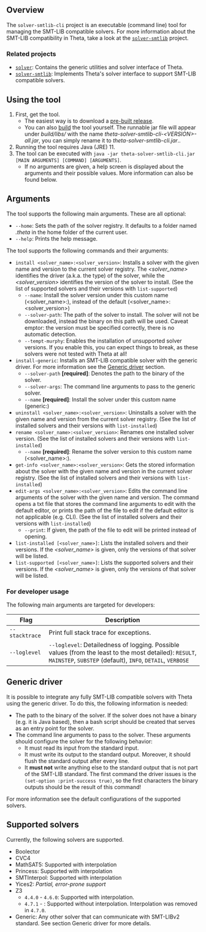 ## Overview

The `solver-smtlib-cli` project is an executable (command line) tool for managing the SMT-LIB compatible solvers.
For more information about the SMT-LIB compatibility in Theta, take a look at the [`solver-smtlib`](../solver-smtlib/README.md) project.

### Related projects

* [`solver`](../solver/README.md): Contains the generic utilities and solver interface of Theta.
* [`solver-smtlib`](../solver-smtlib/README.md): Implements Theta's solver interface to support SMT-LIB compatible solvers.

## Using the tool

1. First, get the tool.
    * The easiest way is to download a [pre-built release](https://github.com/ftsrg/theta/releases).
    * You can also [build](../../../doc/Build.md) the tool yourself. The runnable jar file will appear under _build/libs/_ with the name _theta-solver-smtlib-cli-\<VERSION\>-all.jar_, you can simply rename it to _theta-solver-smtlib-cli.jar_..
2. Running the tool requires Java (JRE) 11.
3. The tool can be executed with `java -jar theta-solver-smtlib-cli.jar [MAIN ARGUMENTS] [COMMAND] [ARGUMENTS]`.
    * If no arguments are given, a help screen is displayed about the arguments and their possible values.
    More information can also be found below.

## Arguments

The tool supports the following main arguments. These are all optional:
* `--home`: Sets the path of the solver registry. It defaults to a folder named _.theta_ in the home folder of the current user.
* `--help`: Prints the help message.

The tool supports the following commands and their arguments:

* `install <solver_name>:<solver_version>`: Installs a solver with the given name and version to the current solver registry. The _<solver_name>_ identifies the driver (a.k.a. the type) of the solver, while the _<solver_version>_ identifies the version of the solver to install. (See the list of supported solvers and their versions with `list-supported`)
    * `--name`: Install the solver version under this custom name (<solver_name>:<name>), instead of the default (<solver_name>:<solver_version>)
    * `--solver-path`: The path of the solver to install. The solver will not be downloaded, instead the binary on this path will be used. Caveat emptor: the version must be specified correctly, there is no automatic detection.
    * `--tempt-murphy`: Enables the installation of unsupported solver versions. If you enable this, you can expect things to break, as these solvers were not tested with Theta at all!
* `install-generic`: Installs an SMT-LIB compatible solver with the generic driver. For more information see the [Generic driver](#Generic-driver) section.
    * `--solver-path` **[required]**: Denotes the path to the binary of the solver.
    * `--solver-args`: The command line arguments to pass to the generic solver.
    * `--name` **[required]**: Install the solver under this custom name (generic:<name>)
* `uninstall <solver_name>:<solver_version>`: Uninstalls a solver with the given name and version from the current solver registry. (See the list of installed solvers and their versions with `list-installed`)
* `rename <solver_name>:<solver_version>`: Renames one installed solver version. (See the list of installed solvers and their versions with `list-installed`)
  * `--name` **[required]**: Rename the solver version to this custom name (<solver_name>:<name>).
* `get-info <solver_name>:<solver_version>`: Gets the stored information about the solver with the given name and version in the current solver registry. (See the list of installed solvers and their versions with `list-installed`)
* `edit-args <solver_name>:<solver_version>`: Edits the command line arguments of the solver with the given name and version. The command opens a txt file that stores the command line arguments to edit with the default editor, or prints the path of the file to edit if the default editor is not applicable (e.g. CLI). (See the list of installed solvers and their versions with `list-installed`) 
    * `--print`: If given, the path of the file to edit will be printed instead of opening.
* `list-installed [<solver_name>]`: Lists the installed solvers and their versions. If the _<solver_name>_ is given, only the versions of that solver will be listed.
* `list-supported [<solver_name>]`: Lists the supported solvers and their versions. If the _<solver_name>_ is given, only the versions of that solver will be listed.

### For developer usage

The following main arguments are targeted for developers:

| Flag | Description |
|---|---|
| `--stacktrace` | Print full stack trace for exceptions. |
| `--loglevel` | `--loglevel`: Detailedness of logging. Possible values (from the least to the most detailed): `RESULT`, `MAINSTEP`, `SUBSTEP` (default), `INFO`, `DETAIL`, `VERBOSE` |

## Generic driver

It is possible to integrate any fully SMT-LIB compatible solvers with Theta using the generic driver. To do this, the following information is needed:

* The path to the binary of the solver. If the solver does not have a binary (e.g. it is Java based), then a bash script should be created that serves as an entry point for the solver.
* The command line arguments to pass to the solver. These arguments should configure the solver for the following behavior:
    * It must read its input from the standard input.
    * It must write its output to the standard output. Moreover, it should flush the standard output after every line.
    * It **must not** write anything else to the standard output that is not part of the SMT-LIB standard. The first command the driver issues is the `(set-option :print-success true)`, so the first characters the binary outputs should be the result of this command!
    
For more information see the default configurations of the supported solvers.

## Supported solvers

Currently, the following solvers are supported.

* Boolector
* CVC4
* MathSAT5: Supported with interpolation
* Princess: Supported with interpolation
* SMTInterpol: Supported with interpolation
* Yices2: *Partial, error-prone support*
* Z3
    * `4.4.0` - `4.6.0`: Supported with interpolation.
    * `4.7.1` - : Supported without interpolation. Interpolation was removed in `4.7.0`.
* Generic: Any other solver that can communicate with SMT-LIBv2 standard. See section Generic driver for more details.